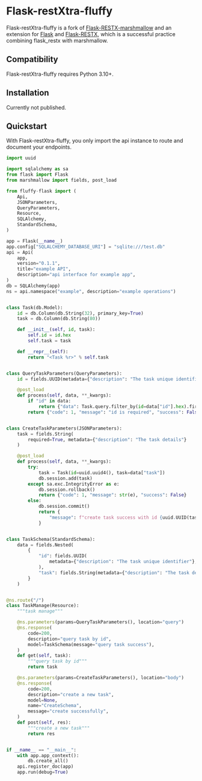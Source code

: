 <!--
 * @Description: README for fluffy-flask
 * @version: 0.1.1
 * @Author: 1746104160
 * @Date: 2023-06-02 13:05:58
 * @LastEditors: 1746104160 shaojiahong2001@outlook.com
 * @LastEditTime: 2023-06-16 18:04:55
 * @FilePath: /fluffy-flask/README.md
-->
# Flask-restXtra-fluffy

Flask-restXtra-fluffy is a fork of [Flask-RESTX-marshmallow](https://github.com/1746104160/flask-restx-marshmallow) and an extension for [Flask](https://flask.palletsprojects.com/en/latest/) and [Flask-RESTX](https://flask-restx.readthedocs.io/en/latest/), which is a successful practice combining flask_restx with marshmallow.

## Compatibility

Flask-restXtra-fluffy requires Python 3.10+.

## Installation

Currently not published.

[//]: # (Install the extension with pip:)

[//]: # ()
[//]: # (```bash)

[//]: # (pip install flask-restx-marshmallow)

[//]: # (```)

[//]: # ()
[//]: # (or with poetry:)

[//]: # ()
[//]: # (```bash)

[//]: # (poetry add flask-restx-marshmallow)

[//]: # (```)

## Quickstart

With Flask-restXtra-fluffy, you only import the api instance to route and document your endpoints.

```python
import uuid

import sqlalchemy as sa
from flask import Flask
from marshmallow import fields, post_load

from fluffy-flask import (
    Api,
    JSONParameters,
    QueryParameters,
    Resource,
    SQLAlchemy,
    StandardSchema,
)

app = Flask(__name__)
app.config["SQLALCHEMY_DATABASE_URI"] = "sqlite:///test.db"
api = Api(
    app,
    version="0.1.1",
    title="example API",
    description="api interface for example app",
)
db = SQLAlchemy(app)
ns = api.namespace("example", description="example operations")


class Task(db.Model):
    id = db.Column(db.String(32), primary_key=True)
    task = db.Column(db.String(80))

    def __init__(self, id, task):
        self.id = id.hex
        self.task = task

    def __repr__(self):
        return "<Task %r>" % self.task


class QueryTaskParameters(QueryParameters):
    id = fields.UUID(metadata={"description": "The task unique identifier"})

    @post_load
    def process(self, data, **_kwargs):
        if "id" in data:
            return {"data": Task.query.filter_by(id=data["id"].hex).first()}
        return {"code": 1, "message": "id is required", "success": False}


class CreateTaskParameters(JSONParameters):
    task = fields.String(
        required=True, metadata={"description": "The task details"}
    )

    @post_load
    def process(self, data, **_kwargs):
        try:
            task = Task(id=uuid.uuid4(), task=data["task"])
            db.session.add(task)
        except sa.exc.IntegrityError as e:
            db.session.rollback()
            return {"code": 1, "message": str(e), "success": False}
        else:
            db.session.commit()
            return {
                "message": f"create task success with id {uuid.UUID(task.id)}"
            }


class TaskSchema(StandardSchema):
    data = fields.Nested(
        {
            "id": fields.UUID(
                metadata={"description": "The task unique identifier"},
            ),
            "task": fields.String(metadata={"description": "The task details"}),
        }
    )


@ns.route("/")
class TaskManage(Resource):
    """task manage"""

    @ns.parameters(params=QueryTaskParameters(), location="query")
    @ns.response(
        code=200,
        description="query task by id",
        model=TaskSchema(message="query task success"),
    )
    def get(self, task):
        """query task by id"""
        return task

    @ns.parameters(params=CreateTaskParameters(), location="body")
    @ns.response(
        code=200,
        description="create a new task",
        model=None,
        name="CreateSchema",
        message="create successfully",
    )
    def post(self, res):
        """create a new task"""
        return res


if __name__ == "__main__":
    with app.app_context():
        db.create_all()
    api.register_doc(app)
    app.run(debug=True)
```
